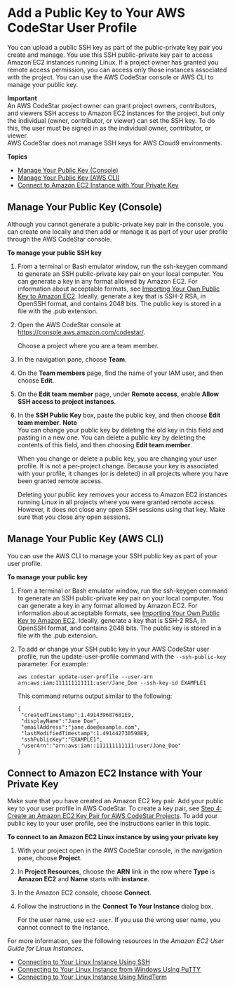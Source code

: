 # Add a Public Key to Your AWS CodeStar User Profile<a name="how-to-add-ec2-key"></a>

You can upload a public SSH key as part of the public\-private key pair you create and manage\. You use this SSH public\-private key pair to access Amazon EC2 instances running Linux\. If a project owner has granted you remote access permission, you can access only those instances associated with the project\. You can use the AWS CodeStar console or AWS CLI to manage your public key\.

**Important**  
An AWS CodeStar project owner can grant project owners, contributors, and viewers SSH access to Amazon EC2 instances for the project, but only the individual \(owner, contributor, or viewer\) can set the SSH key\. To do this, the user must be signed in as the individual owner, contributor, or viewer\.   
AWS CodeStar does not manage SSH keys for AWS Cloud9 environments\.

**Topics**
+ [Manage Your Public Key \(Console\)](#how-to-add-ec2-key-console)
+ [Manage Your Public Key \(AWS CLI\)](#how-to-add-ec2-key-cli)
+ [Connect to Amazon EC2 Instance with Your Private Key](#how-to-add-ec2-key-connect)

## Manage Your Public Key \(Console\)<a name="how-to-add-ec2-key-console"></a>

Although you cannot generate a public\-private key pair in the console, you can create one locally and then add or manage it as part of your user profile through the AWS CodeStar console\.

**To manage your public SSH key**

1. From a terminal or Bash emulator window, run the ssh\-keygen command to generate an SSH public\-private key pair on your local computer\. You can generate a key in any format allowed by Amazon EC2\. For information about acceptable formats, see [Importing Your Own Public Key to Amazon EC2](https://docs.aws.amazon.com/AWSEC2/latest/UserGuide/ec2-key-pairs.html#how-to-generate-your-own-key-and-import-it-to-aws)\. Ideally, generate a key that is SSH\-2 RSA, in OpenSSH format, and contains 2048 bits\. The public key is stored in a file with the \.pub extension\. 

1. Open the AWS CodeStar console at [https://console\.aws\.amazon\.com/codestar/](https://console.aws.amazon.com/codestar/)\.

   Choose a project where you are a team member\.

1. In the navigation pane, choose **Team**\.

1. On the **Team members** page, find the name of your IAM user, and then choose **Edit**\.

1. On the **Edit team member** page, under **Remote access**, enable **Allow SSH access to project instances**\.

1. In the **SSH Public Key** box, paste the public key, and then choose **Edit team member**\.
**Note**  
You can change your public key by deleting the old key in this field and pasting in a new one\. You can delete a public key by deleting the contents of this field, and then choosing **Edit team member**\.

   When you change or delete a public key, you are changing your user profile\. It is not a per\-project change\. Because your key is associated with your profile, it changes \(or is deleted\) in all projects where you have been granted remote access\.

   Deleting your public key removes your access to Amazon EC2 instances running Linux in all projects where you were granted remote access\. However, it does not close any open SSH sessions using that key\. Make sure that you close any open sessions\.

## Manage Your Public Key \(AWS CLI\)<a name="how-to-add-ec2-key-cli"></a>

You can use the AWS CLI to manage your SSH public key as part of your user profile\. 

**To manage your public key**

1. From a terminal or Bash emulator window, run the ssh\-keygen command to generate an SSH public\-private key pair on your local computer\. You can generate a key in any format allowed by Amazon EC2\. For information about acceptable formats, see [Importing Your Own Public Key to Amazon EC2](https://docs.aws.amazon.com/AWSEC2/latest/UserGuide/ec2-key-pairs.html#how-to-generate-your-own-key-and-import-it-to-aws)\. Ideally, generate a key that is SSH\-2 RSA, in OpenSSH format, and contains 2048 bits\. The public key is stored in a file with the \.pub extension\. 

1. To add or change your SSH public key in your AWS CodeStar user profile, run the update\-user\-profile command with the `--ssh-public-key` parameter\. For example:

   ```
   aws codestar update-user-profile --user-arn arn:aws:iam:111111111111:user/Jane_Doe --ssh-key-id EXAMPLE1
   ```

   This command returns output similar to the following:

   ```
   {
   	"createdTimestamp":1.491439687681E9,
   	"displayName":"Jane Doe",
   	"emailAddress":"jane.doe@example.com",
   	"lastModifiedTimestamp":1.491442730598E9,
   	"sshPublicKey":"EXAMPLE1",
   	"userArn":"arn:aws:iam::111111111111:user/Jane_Doe"
   }
   ```

## Connect to Amazon EC2 Instance with Your Private Key<a name="how-to-add-ec2-key-connect"></a>

Make sure that you have created an Amazon EC2 key pair\. Add your public key to your user profile in AWS CodeStar\. To create a key pair, see [Step 4: Create an Amazon EC2 Key Pair for AWS CodeStar Projects](setting-up.md#setting-up-create-ec2-key)\. To add your public key to your user profile, see the instructions earlier in this topic\.

**To connect to an Amazon EC2 Linux instance by using your private key**

1. With your project open in the AWS CodeStar console, in the navigation pane, choose **Project**\.

1. In **Project Resources**, choose the **ARN** link in the row where **Type** is **Amazon EC2** and **Name** starts with **instance**\.

1. In the Amazon EC2 console, choose **Connect**\. 

1. Follow the instructions in the **Connect To Your Instance** dialog box\.

   For the user name, use `ec2-user`\. If you use the wrong user name, you cannot connect to the instance\.

For more information, see the following resources in the *Amazon EC2 User Guide for Linux Instances*\.
+ [Connecting to Your Linux Instance Using SSH](https://docs.aws.amazon.com/AWSEC2/latest/UserGuide/AccessingInstancesLinux.html)
+ [Connecting to Your Linux Instance from Windows Using PuTTY](https://docs.aws.amazon.com/AWSEC2/latest/UserGuide/putty.html)
+ [Connecting to Your Linux Instance Using MindTerm](https://docs.aws.amazon.com/AWSEC2/latest/UserGuide/mindterm.html)